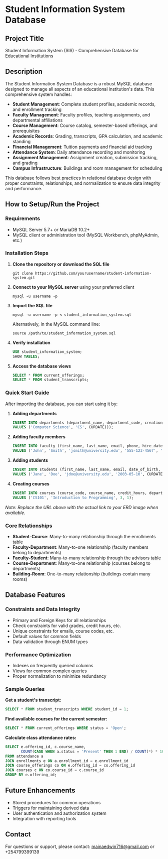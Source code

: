 # Student Information System Database

## Project Title
Student Information System (SIS) - Comprehensive Database for Educational Institutions

## Description
The Student Information System Database is a robust MySQL database designed to manage all aspects of an educational institution's data. This comprehensive system handles:

- **Student Management**: Complete student profiles, academic records, and enrollment tracking
- **Faculty Management**: Faculty profiles, teaching assignments, and departmental affiliations
- **Course Management**: Course catalog, semester-based offerings, and prerequisites
- **Academic Records**: Grading, transcripts, GPA calculation, and academic standing
- **Financial Management**: Tuition payments and financial aid tracking
- **Attendance System**: Daily attendance recording and monitoring
- **Assignment Management**: Assignment creation, submission tracking, and grading
- **Campus Infrastructure**: Buildings and room management for scheduling

This database follows best practices in relational database design with proper constraints, relationships, and normalization to ensure data integrity and performance.

## How to Setup/Run the Project

### Requirements
- MySQL Server 5.7+ or MariaDB 10.2+
- MySQL client or administration tool (MySQL Workbench, phpMyAdmin, etc.)

### Installation Steps

1. **Clone the repository or download the SQL file**
   ```
   git clone https://github.com/yourusername/student-information-system.git
   ```

2. **Connect to your MySQL server** using your preferred client
   ```
   mysql -u username -p
   ```

3. **Import the SQL file**
   ```
   mysql -u username -p < student_information_system.sql
   ```
   
   Alternatively, in the MySQL command line:
   ```
   source /path/to/student_information_system.sql
   ```

4. **Verify installation**
   ```sql
   USE student_information_system;
   SHOW TABLES;
   ```

5. **Access the database views**
   ```sql
   SELECT * FROM current_offerings;
   SELECT * FROM student_transcripts;
   ```

### Quick Start Guide

After importing the database, you can start using it by:

1. **Adding departments**
   ```sql
   INSERT INTO departments (department_name, department_code, creation_date) 
   VALUES ('Computer Science', 'CS', CURDATE());
   ```

2. **Adding faculty members**
   ```sql
   INSERT INTO faculty (first_name, last_name, email, phone, hire_date, department_id, position) 
   VALUES ('John', 'Smith', 'jsmith@university.edu', '555-123-4567', '2020-08-15', 1, 'Professor');
   ```

3. **Adding students**
   ```sql
   INSERT INTO students (first_name, last_name, email, date_of_birth, enrollment_date) 
   VALUES ('Jane', 'Doe', 'jdoe@university.edu', '2003-05-10', CURDATE());
   ```

4. **Creating courses**
   ```sql
   INSERT INTO courses (course_code, course_name, credit_hours, department_id) 
   VALUES ('CS101', 'Introduction to Programming', 3, 1);
   ```


*Note: Replace the URL above with the actual link to your ERD image when available.*

### Core Relationships

- **Student-Course**: Many-to-many relationship through the enrollments table
- **Faculty-Department**: Many-to-one relationship (faculty members belong to departments)
- **Faculty-Student**: Many-to-many relationship through the advisors table
- **Course-Department**: Many-to-one relationship (courses belong to departments)
- **Building-Room**: One-to-many relationship (buildings contain many rooms)

## Database Features

### Constraints and Data Integrity
- Primary and Foreign Keys for all relationships
- Check constraints for valid grades, credit hours, etc.
- Unique constraints for emails, course codes, etc.
- Default values for common fields
- Data validation through ENUM types

### Performance Optimization
- Indexes on frequently queried columns
- Views for common complex queries
- Proper normalization to minimize redundancy

### Sample Queries

**Get a student's transcript:**
```sql
SELECT * FROM student_transcripts WHERE student_id = 1;
```

**Find available courses for the current semester:**
```sql
SELECT * FROM current_offerings WHERE status = 'Open';
```

**Calculate class attendance rates:**
```sql
SELECT e.offering_id, c.course_name, 
       COUNT(CASE WHEN a.status = 'Present' THEN 1 END) / COUNT(*) * 100 AS attendance_rate
FROM attendance a
JOIN enrollments e ON a.enrollment_id = e.enrollment_id
JOIN course_offerings co ON e.offering_id = co.offering_id
JOIN courses c ON co.course_id = c.course_id
GROUP BY e.offering_id;
```

## Future Enhancements
- Stored procedures for common operations
- Triggers for maintaining derived data
- User authentication and authorization system
- Integration with reporting tools


## Contact
For questions or support, please contact: mainaedwin716@gmail.com or +254799399139
